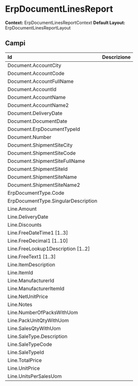 # ErpDocumentLinesReport

**Context:** ErpDocumentLinesReportContext **Default Layout:** ErpDocumentLinesReportLayout

## Campi

| Id | Descrizione |
| :--- | :--- |
| Document.AccountCity |  |
| Document.AccountCode |  |
| Document.AccountFullName |  |
| Document.AccountId |  |
| Document.AccountName |  |
| Document.AccountName2 |  |
| Document.DeliveryDate |  |
| Document.DocumentDate |  |
| Document.ErpDocumentTypeId |  |
| Document.Number |  |
| Document.ShipmentSiteCity |  |
| Document.ShipmentSiteCode |  |
| Document.ShipmentSiteFullName |  |
| Document.ShipmentSiteId |  |
| Document.ShipmentSiteName |  |
| Document.ShipmentSiteName2 |  |
| ErpDocumentType.Code |  |
| ErpDocumentType.SingularDescription |  |
| Line.Amount |  |
| Line.DeliveryDate |  |
| Line.Discounts |  |
| Line.FreeDateTime1 \[1..3\] |  |
| Line.FreeDecimal1 \[1..10\] |  |
| Line.FreeLookup1Description \[1..2\] |  |
| Line.FreeText1 \[1..3\] |  |
| Line.ItemDescription |  |
| Line.ItemId |  |
| Line.ManufacturerId |  |
| Line.ManufacturerItemId |  |
| Line.NetUnitPrice |  |
| Line.Notes |  |
| Line.NumberOfPacksWithUom |  |
| Line.PackUnitQtyWithUom |  |
| Line.SalesQtyWithUom |  |
| Line.SaleType.Description |  |
| Line.SaleTypeCode |  |
| Line.SaleTypeId |  |
| Line.TotalPrice |  |
| Line.UnitPrice |  |
| Line.UnitsPerSalesUom |  |


